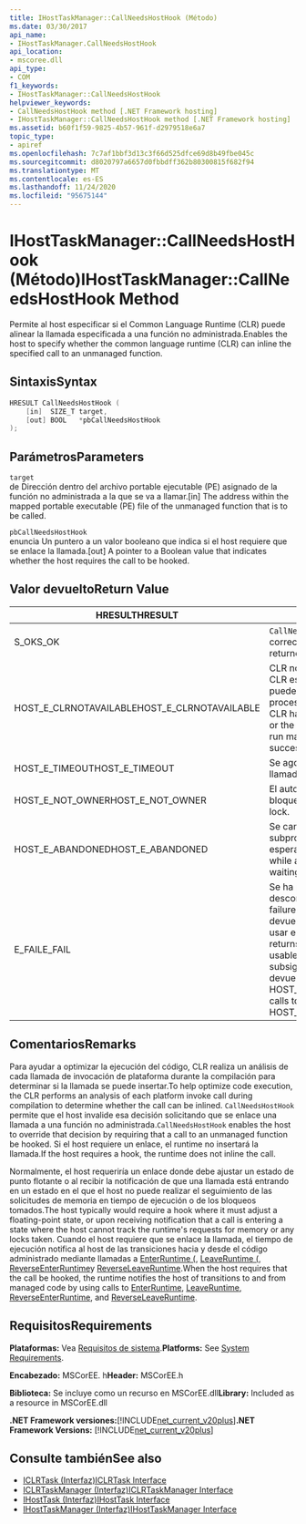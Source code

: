 ```yaml
---
title: IHostTaskManager::CallNeedsHostHook (Método)
ms.date: 03/30/2017
api_name:
- IHostTaskManager.CallNeedsHostHook
api_location:
- mscoree.dll
api_type:
- COM
f1_keywords:
- IHostTaskManager::CallNeedsHostHook
helpviewer_keywords:
- CallNeedsHostHook method [.NET Framework hosting]
- IHostTaskManager::CallNeedsHostHook method [.NET Framework hosting]
ms.assetid: b60f1f59-9825-4b57-961f-d2979518e6a7
topic_type:
- apiref
ms.openlocfilehash: 7c7af1bbf3d13c3f66d525dfce69d8b49fbe045c
ms.sourcegitcommit: d8020797a6657d0fbbdff362b80300815f682f94
ms.translationtype: MT
ms.contentlocale: es-ES
ms.lasthandoff: 11/24/2020
ms.locfileid: "95675144"
---
```

# <a name="ihosttaskmanagercallneedshosthook-method"></a><span data-ttu-id="b4a21-102">IHostTaskManager::CallNeedsHostHook (Método)</span><span class="sxs-lookup"><span data-stu-id="b4a21-102">IHostTaskManager::CallNeedsHostHook Method</span></span>

<span data-ttu-id="b4a21-103">Permite al host especificar si el Common Language Runtime (CLR) puede alinear la llamada especificada a una función no administrada.</span><span class="sxs-lookup"><span data-stu-id="b4a21-103">Enables the host to specify whether the common language runtime (CLR) can inline the specified call to an unmanaged function.</span></span>  
  
## <a name="syntax"></a><span data-ttu-id="b4a21-104">Sintaxis</span><span class="sxs-lookup"><span data-stu-id="b4a21-104">Syntax</span></span>  
  
```cpp  
HRESULT CallNeedsHostHook (  
    [in]  SIZE_T target,
    [out] BOOL   *pbCallNeedsHostHook  
);  
```  
  
## <a name="parameters"></a><span data-ttu-id="b4a21-105">Parámetros</span><span class="sxs-lookup"><span data-stu-id="b4a21-105">Parameters</span></span>  

 `target`  
 <span data-ttu-id="b4a21-106">de Dirección dentro del archivo portable ejecutable (PE) asignado de la función no administrada a la que se va a llamar.</span><span class="sxs-lookup"><span data-stu-id="b4a21-106">[in] The address within the mapped portable executable (PE) file of the unmanaged function that is to be called.</span></span>  
  
 `pbCallNeedsHostHook`  
 <span data-ttu-id="b4a21-107">enuncia Un puntero a un valor booleano que indica si el host requiere que se enlace la llamada.</span><span class="sxs-lookup"><span data-stu-id="b4a21-107">[out] A pointer to a Boolean value that indicates whether the host requires the call to be hooked.</span></span>  
  
## <a name="return-value"></a><span data-ttu-id="b4a21-108">Valor devuelto</span><span class="sxs-lookup"><span data-stu-id="b4a21-108">Return Value</span></span>  
  
|<span data-ttu-id="b4a21-109">HRESULT</span><span class="sxs-lookup"><span data-stu-id="b4a21-109">HRESULT</span></span>|<span data-ttu-id="b4a21-110">Descripción</span><span class="sxs-lookup"><span data-stu-id="b4a21-110">Description</span></span>|  
|-------------|-----------------|  
|<span data-ttu-id="b4a21-111">S_OK</span><span class="sxs-lookup"><span data-stu-id="b4a21-111">S_OK</span></span>|<span data-ttu-id="b4a21-112">`CallNeedsHostHook` se devolvió correctamente.</span><span class="sxs-lookup"><span data-stu-id="b4a21-112">`CallNeedsHostHook` returned successfully.</span></span>|  
|<span data-ttu-id="b4a21-113">HOST_E_CLRNOTAVAILABLE</span><span class="sxs-lookup"><span data-stu-id="b4a21-113">HOST_E_CLRNOTAVAILABLE</span></span>|<span data-ttu-id="b4a21-114">CLR no se ha cargado en un proceso o CLR está en un estado en el que no puede ejecutar código administrado ni procesar la llamada correctamente.</span><span class="sxs-lookup"><span data-stu-id="b4a21-114">The CLR has not been loaded into a process, or the CLR is in a state in which it cannot run managed code or process the call successfully.</span></span>|  
|<span data-ttu-id="b4a21-115">HOST_E_TIMEOUT</span><span class="sxs-lookup"><span data-stu-id="b4a21-115">HOST_E_TIMEOUT</span></span>|<span data-ttu-id="b4a21-116">Se agotó el tiempo de espera de la llamada.</span><span class="sxs-lookup"><span data-stu-id="b4a21-116">The call timed out.</span></span>|  
|<span data-ttu-id="b4a21-117">HOST_E_NOT_OWNER</span><span class="sxs-lookup"><span data-stu-id="b4a21-117">HOST_E_NOT_OWNER</span></span>|<span data-ttu-id="b4a21-118">El autor de la llamada no posee el bloqueo.</span><span class="sxs-lookup"><span data-stu-id="b4a21-118">The caller does not own the lock.</span></span>|  
|<span data-ttu-id="b4a21-119">HOST_E_ABANDONED</span><span class="sxs-lookup"><span data-stu-id="b4a21-119">HOST_E_ABANDONED</span></span>|<span data-ttu-id="b4a21-120">Se canceló un evento mientras un subproceso o fibra bloqueados estaba esperando en él.</span><span class="sxs-lookup"><span data-stu-id="b4a21-120">An event was canceled while a blocked thread or fiber was waiting on it.</span></span>|  
|<span data-ttu-id="b4a21-121">E_FAIL</span><span class="sxs-lookup"><span data-stu-id="b4a21-121">E_FAIL</span></span>|<span data-ttu-id="b4a21-122">Se ha producido un error grave desconocido.</span><span class="sxs-lookup"><span data-stu-id="b4a21-122">An unknown catastrophic failure has occurred.</span></span> <span data-ttu-id="b4a21-123">Cuando un método devuelve E_FAIL, CLR ya no se puede usar en el proceso.</span><span class="sxs-lookup"><span data-stu-id="b4a21-123">When a method returns E_FAIL, the CLR is no longer usable within the process.</span></span> <span data-ttu-id="b4a21-124">Las llamadas subsiguientes a métodos de hospedaje devuelven HOST_E_CLRNOTAVAILABLE.</span><span class="sxs-lookup"><span data-stu-id="b4a21-124">Subsequent calls to hosting methods return HOST_E_CLRNOTAVAILABLE.</span></span>|  
  
## <a name="remarks"></a><span data-ttu-id="b4a21-125">Comentarios</span><span class="sxs-lookup"><span data-stu-id="b4a21-125">Remarks</span></span>  

 <span data-ttu-id="b4a21-126">Para ayudar a optimizar la ejecución del código, CLR realiza un análisis de cada llamada de invocación de plataforma durante la compilación para determinar si la llamada se puede insertar.</span><span class="sxs-lookup"><span data-stu-id="b4a21-126">To help optimize code execution, the CLR performs an analysis of each platform invoke call during compilation to determine whether the call can be inlined.</span></span> <span data-ttu-id="b4a21-127">`CallNeedsHostHook` permite que el host invalide esa decisión solicitando que se enlace una llamada a una función no administrada.</span><span class="sxs-lookup"><span data-stu-id="b4a21-127">`CallNeedsHostHook` enables the host to override that decision by requiring that a call to an unmanaged function be hooked.</span></span> <span data-ttu-id="b4a21-128">Si el host requiere un enlace, el runtime no insertará la llamada.</span><span class="sxs-lookup"><span data-stu-id="b4a21-128">If the host requires a hook, the runtime does not inline the call.</span></span>  
  
 <span data-ttu-id="b4a21-129">Normalmente, el host requeriría un enlace donde debe ajustar un estado de punto flotante o al recibir la notificación de que una llamada está entrando en un estado en el que el host no puede realizar el seguimiento de las solicitudes de memoria en tiempo de ejecución o de los bloqueos tomados.</span><span class="sxs-lookup"><span data-stu-id="b4a21-129">The host typically would require a hook where it must adjust a floating-point state, or upon receiving notification that a call is entering a state where the host cannot track the runtime's requests for memory or any locks taken.</span></span> <span data-ttu-id="b4a21-130">Cuando el host requiere que se enlace la llamada, el tiempo de ejecución notifica al host de las transiciones hacia y desde el código administrado mediante llamadas a [EnterRuntime (](ihosttaskmanager-enterruntime-method.md), [LeaveRuntime (](ihosttaskmanager-leaveruntime-method.md), [ReverseEnterRuntime](ihosttaskmanager-reverseenterruntime-method.md)y [ReverseLeaveRuntime](ihosttaskmanager-reverseleaveruntime-method.md).</span><span class="sxs-lookup"><span data-stu-id="b4a21-130">When the host requires that the call be hooked, the runtime notifies the host of transitions to and from managed code by using calls to [EnterRuntime](ihosttaskmanager-enterruntime-method.md), [LeaveRuntime](ihosttaskmanager-leaveruntime-method.md), [ReverseEnterRuntime](ihosttaskmanager-reverseenterruntime-method.md), and [ReverseLeaveRuntime](ihosttaskmanager-reverseleaveruntime-method.md).</span></span>  
  
## <a name="requirements"></a><span data-ttu-id="b4a21-131">Requisitos</span><span class="sxs-lookup"><span data-stu-id="b4a21-131">Requirements</span></span>  

 <span data-ttu-id="b4a21-132">**Plataformas:** Vea [Requisitos de sistema](../../get-started/system-requirements.md).</span><span class="sxs-lookup"><span data-stu-id="b4a21-132">**Platforms:** See [System Requirements](../../get-started/system-requirements.md).</span></span>  
  
 <span data-ttu-id="b4a21-133">**Encabezado:** MSCorEE. h</span><span class="sxs-lookup"><span data-stu-id="b4a21-133">**Header:** MSCorEE.h</span></span>  
  
 <span data-ttu-id="b4a21-134">**Biblioteca:** Se incluye como un recurso en MSCorEE.dll</span><span class="sxs-lookup"><span data-stu-id="b4a21-134">**Library:** Included as a resource in MSCorEE.dll</span></span>  
  
 <span data-ttu-id="b4a21-135">**.NET Framework versiones:**[!INCLUDE[net_current_v20plus](../../../../includes/net-current-v20plus-md.md)]</span><span class="sxs-lookup"><span data-stu-id="b4a21-135">**.NET Framework Versions:** [!INCLUDE[net_current_v20plus](../../../../includes/net-current-v20plus-md.md)]</span></span>  
  
## <a name="see-also"></a><span data-ttu-id="b4a21-136">Consulte también</span><span class="sxs-lookup"><span data-stu-id="b4a21-136">See also</span></span>

- [<span data-ttu-id="b4a21-137">ICLRTask (Interfaz)</span><span class="sxs-lookup"><span data-stu-id="b4a21-137">ICLRTask Interface</span></span>](iclrtask-interface.md)
- [<span data-ttu-id="b4a21-138">ICLRTaskManager (Interfaz)</span><span class="sxs-lookup"><span data-stu-id="b4a21-138">ICLRTaskManager Interface</span></span>](iclrtaskmanager-interface.md)
- [<span data-ttu-id="b4a21-139">IHostTask (Interfaz)</span><span class="sxs-lookup"><span data-stu-id="b4a21-139">IHostTask Interface</span></span>](ihosttask-interface.md)
- [<span data-ttu-id="b4a21-140">IHostTaskManager (Interfaz)</span><span class="sxs-lookup"><span data-stu-id="b4a21-140">IHostTaskManager Interface</span></span>](ihosttaskmanager-interface.md)
